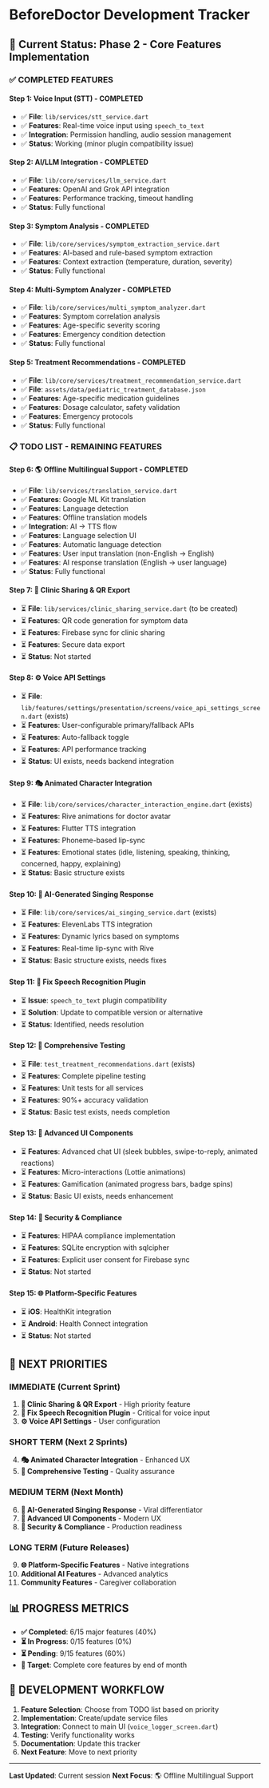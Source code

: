 # BeforeDoctor Development Tracker

## 🎯 Current Status: **Phase 2 - Core Features Implementation**

### ✅ **COMPLETED FEATURES**

#### **Step 1: Voice Input (STT) - COMPLETED**
- ✅ **File**: `lib/services/stt_service.dart`
- ✅ **Features**: Real-time voice input using `speech_to_text`
- ✅ **Integration**: Permission handling, audio session management
- ✅ **Status**: Working (minor plugin compatibility issue)

#### **Step 2: AI/LLM Integration - COMPLETED**
- ✅ **File**: `lib/core/services/llm_service.dart`
- ✅ **Features**: OpenAI and Grok API integration
- ✅ **Features**: Performance tracking, timeout handling
- ✅ **Status**: Fully functional

#### **Step 3: Symptom Analysis - COMPLETED**
- ✅ **File**: `lib/core/services/symptom_extraction_service.dart`
- ✅ **Features**: AI-based and rule-based symptom extraction
- ✅ **Features**: Context extraction (temperature, duration, severity)
- ✅ **Status**: Fully functional

#### **Step 4: Multi-Symptom Analyzer - COMPLETED**
- ✅ **File**: `lib/core/services/multi_symptom_analyzer.dart`
- ✅ **Features**: Symptom correlation analysis
- ✅ **Features**: Age-specific severity scoring
- ✅ **Features**: Emergency condition detection
- ✅ **Status**: Fully functional

#### **Step 5: Treatment Recommendations - COMPLETED**
- ✅ **File**: `lib/core/services/treatment_recommendation_service.dart`
- ✅ **File**: `assets/data/pediatric_treatment_database.json`
- ✅ **Features**: Age-specific medication guidelines
- ✅ **Features**: Dosage calculator, safety validation
- ✅ **Features**: Emergency protocols
- ✅ **Status**: Fully functional

### 📋 **TODO LIST - REMAINING FEATURES**

#### **Step 6: 🌎 Offline Multilingual Support - COMPLETED**
- ✅ **File**: `lib/services/translation_service.dart`
- ✅ **Features**: Google ML Kit translation
- ✅ **Features**: Language detection
- ✅ **Features**: Offline translation models
- ✅ **Integration**: AI → TTS flow
- ✅ **Features**: Language selection UI
- ✅ **Features**: Automatic language detection
- ✅ **Features**: User input translation (non-English → English)
- ✅ **Features**: AI response translation (English → user language)
- ✅ **Status**: Fully functional

#### **Step 7: 🏥 Clinic Sharing & QR Export**
- ⏳ **File**: `lib/services/clinic_sharing_service.dart` (to be created)
- ⏳ **Features**: QR code generation for symptom data
- ⏳ **Features**: Firebase sync for clinic sharing
- ⏳ **Features**: Secure data export
- ⏳ **Status**: Not started

#### **Step 8: ⚙️ Voice API Settings**
- ⏳ **File**: `lib/features/settings/presentation/screens/voice_api_settings_screen.dart` (exists)
- ⏳ **Features**: User-configurable primary/fallback APIs
- ⏳ **Features**: Auto-fallback toggle
- ⏳ **Features**: API performance tracking
- ⏳ **Status**: UI exists, needs backend integration

#### **Step 9: 🎭 Animated Character Integration**
- ⏳ **File**: `lib/core/services/character_interaction_engine.dart` (exists)
- ⏳ **Features**: Rive animations for doctor avatar
- ⏳ **Features**: Flutter TTS integration
- ⏳ **Features**: Phoneme-based lip-sync
- ⏳ **Features**: Emotional states (idle, listening, speaking, thinking, concerned, happy, explaining)
- ⏳ **Status**: Basic structure exists

#### **Step 10: 🎵 AI-Generated Singing Response**
- ⏳ **File**: `lib/core/services/ai_singing_service.dart` (exists)
- ⏳ **Features**: ElevenLabs TTS integration
- ⏳ **Features**: Dynamic lyrics based on symptoms
- ⏳ **Features**: Real-time lip-sync with Rive
- ⏳ **Status**: Basic structure exists, needs fixes

#### **Step 11: 🔧 Fix Speech Recognition Plugin**
- ⏳ **Issue**: `speech_to_text` plugin compatibility
- ⏳ **Solution**: Update to compatible version or alternative
- ⏳ **Status**: Identified, needs resolution

#### **Step 12: 🧪 Comprehensive Testing**
- ⏳ **File**: `test_treatment_recommendations.dart` (exists)
- ⏳ **Features**: Complete pipeline testing
- ⏳ **Features**: Unit tests for all services
- ⏳ **Features**: 90%+ accuracy validation
- ⏳ **Status**: Basic test exists, needs completion

#### **Step 13: 🎨 Advanced UI Components**
- ⏳ **Features**: Advanced chat UI (sleek bubbles, swipe-to-reply, animated reactions)
- ⏳ **Features**: Micro-interactions (Lottie animations)
- ⏳ **Features**: Gamification (animated progress bars, badge spins)
- ⏳ **Status**: Basic UI exists, needs enhancement

#### **Step 14: 🔐 Security & Compliance**
- ⏳ **Features**: HIPAA compliance implementation
- ⏳ **Features**: SQLite encryption with sqlcipher
- ⏳ **Features**: Explicit user consent for Firebase sync
- ⏳ **Status**: Not started

#### **Step 15: 🌐 Platform-Specific Features**
- ⏳ **iOS**: HealthKit integration
- ⏳ **Android**: Health Connect integration
- ⏳ **Status**: Not started

## 🚀 **NEXT PRIORITIES**

### **IMMEDIATE (Current Sprint)**
1. **🏥 Clinic Sharing & QR Export** - High priority feature
2. **🔧 Fix Speech Recognition Plugin** - Critical for voice input
3. **⚙️ Voice API Settings** - User configuration

### **SHORT TERM (Next 2 Sprints)**
4. **🎭 Animated Character Integration** - Enhanced UX
5. **🧪 Comprehensive Testing** - Quality assurance

### **MEDIUM TERM (Next Month)**
6. **🎵 AI-Generated Singing Response** - Viral differentiator
7. **🎨 Advanced UI Components** - Modern UX
8. **🔐 Security & Compliance** - Production readiness

### **LONG TERM (Future Releases)**
9. **🌐 Platform-Specific Features** - Native integrations
10. **Additional AI Features** - Advanced analytics
11. **Community Features** - Caregiver collaboration

## 📊 **PROGRESS METRICS**

- **✅ Completed**: 6/15 major features (40%)
- **⏳ In Progress**: 0/15 features (0%)
- **⏳ Pending**: 9/15 features (60%)
- **🎯 Target**: Complete core features by end of month

## 🔄 **DEVELOPMENT WORKFLOW**

1. **Feature Selection**: Choose from TODO list based on priority
2. **Implementation**: Create/update service files
3. **Integration**: Connect to main UI (`voice_logger_screen.dart`)
4. **Testing**: Verify functionality works
5. **Documentation**: Update this tracker
6. **Next Feature**: Move to next priority

---

**Last Updated**: Current session
**Next Focus**: 🌎 Offline Multilingual Support 